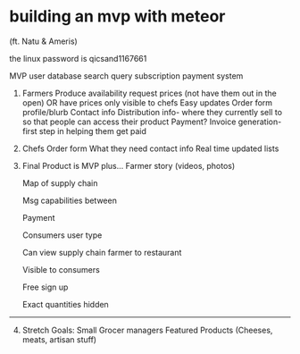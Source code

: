 # building an mvp with meteor
(ft. Natu & Ameris)

the linux password is qicsand1167661



MVP
  user database
  search query
  subscription payment system
  
  1. Farmers
     Produce availability
     request prices (not have them out in the open)
     OR have prices only visible to chefs
     Easy updates
     Order form
     profile/blurb
     Contact info
     Distribution info- where they currently sell to so that people can access their product
     Payment?
     Invoice generation- first step in helping them get paid
  
  2. Chefs
     Order form
     What they need
     contact info
     Real time updated lists
  
  
  3. Final Product is MVP plus…
     Farmer story (videos, photos)
    
     Map of supply chain
    
     Msg capabilities between 
    
     Payment
    
     Consumers user type
    
     Can view supply chain farmer to restaurant
    
     Visible to consumers
    
     Free sign up
    
     Exact quantities hidden
    
  
  ----
  
  4. Stretch Goals:
     Small Grocer managers
     Featured Products (Cheeses, meats, artisan stuff)
  
